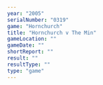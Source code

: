 ```yaml
---
year: "2005"
serialNumber: "0319" 
game: "Hornchurch"
title: "Hornchurch v The Min"
gameLocation: ""
gameDate: ""
shortReport: ""
result: ""
resultType: ""
type: "game"
---
```

